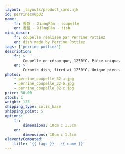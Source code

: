 ```yaml
---
layout: _layouts/product_card.njk
id: perrinecoup32
name:
    fr: 香盤 - XiāngPán - coupelle
    en: 香盤 - XiāngPán - dish
mini_descr:
    fr: coupelle réalisée par Perrine Pottiez
    en: dish made by Perrine Pottiez
tags: ['perrine-pottiez']
description: 
    fr: >
        Coupelle en céramique, 1250°C. Pièce unique.
    en: >
        Ceramic dish, fired at 1250°C. Unique piece.
photos:
    - perrine_coupelle_32-a.jpg
    - perrine_coupelle_32-b.jpg
    - perrine_coupelle_32-c.jpg
price: 30.00
stock: 1
weight: 125
shipping_type: colis_base
shipping_point: 5
options:
    fr:
        dimensions: 10cm x 1,5cm
    en:
        dimensions: 10cm x 1.5cm
eleventyComputed:
    title: '{{ tags }} - {{ name }}'
---
```

